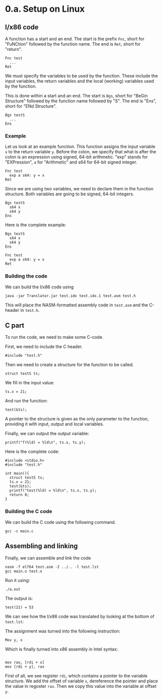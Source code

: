 # 0.a. Setup on Linux

## I/x86 code

A function has a start and an end. The start is the prefix `Fnc`, short for "FuNCtion" followed by the function name. The end is `Ret`, short for "return".

```
Fnc test
  ...
Ret
```

We must specify the variables to be used by the function. These include the input variables, the return variables and the local (working) variables used by the function.

This is done within a start and an end. The start is `Bgs`, short for "BeGin Structure" followed by the function name followed by "S". The end is "Ens", short for "ENd Structure".

```
Bgs testS
  ...
Ens
```

### Example

Let us look at an example function. This function assigns the input variable `x` to the return variable `y`. Before the colon, we specify that what is after the colon is an expression using signed, 64-bit arithmetic. "exp" stands for "EXPression", `a` for "Arithmetic" and s64 for 64-bit signed integer.

```
Fnc test
  exp a s64: y = x
Ret
```

Since we are using two variables, we need to declare them in the function structure. Both variables are going to be signed, 64-bit integers.

```
Bgs testS
  s64 x
  s64 y
Ens
```

Here is the complete example:


```
Bgs testS
  s64 x
  s64 y
Ens

Fnc test
  exp a s64: y = x
Ret
```

### Building the code

We can build the I/x86 code using

```
java -jar Translator.jar test.idx test.idx.1 test.asm test.h
```

This will place the NASM-formatted assembly code in `test.asm` and the C-header in `test.h`.

## C part
To run the code, we need to make some C-code.

First, we need to include the C header.

```
#include "test.h"
```

Then we need to create a structure for the function to be called.

```
struct testS ts;
```

We fill in the input value:

```
ts.x = 21;
```

And run the function:

```
test(&ts);
```

A pointer to the structure is given as the only parameter to the function, providing it with input, output and local variables.

Finally, we can output the output variable:

```
printf("f(%ld) = %ld\n", ts.x, ts.y);
```

Here is the complete code:

```
#include <stdio.h>
#include "test.h"

int main(){
  struct testS ts;
  ts.x = 21;
  test(&ts);
  printf("test(%ld) = %ld\n", ts.x, ts.y);
  return 0;
}
```

### Building the C code

We can build the C code using the following command.

```
gcc -c main.c
```

## Assembling and linking
Finally, we can assemble and link the code

```
nasm -f elf64 test.asm -I ../.. -l test.lst
gcc main.o test.o
```

Run it using:

```
./a.out
```

The output is:

```
test(21) = 53
```

We can see how the I/x86 code was translated by looking at the bottom of `test.lst`:

The assignment was turned into the following instruction:

```
Mov y, x
```

Which is finally turned into x86 assembly in Intel syntax:

```

mov rax, [rdi + x]
mov [rdi + y], rax

```

First of all, we see register `rdi`, which contains a pointer to the variable structure. We add the offset of variable `x`, dereference the pointer and place the value in regoster `rax`. Then we copy this value into the variable at offset `y`.




























